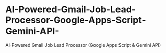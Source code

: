 # AI-Powered-Gmail-Job-Lead-Processor-Google-Apps-Script-Gemini-API-
AI-Powered Gmail Job Lead Processor (Google Apps Script &amp; Gemini API)
